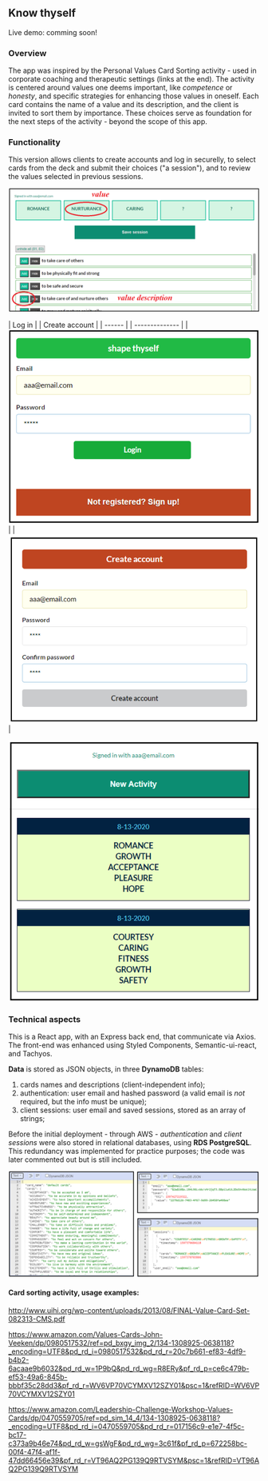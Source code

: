 ## Know thyself
Live demo: comming soon!

### Overview
The app was inspired by the Personal Values Card Sorting activity - used in corporate coaching and therapeutic settings (links at the end). The activity is centered around values one deems important, like *competence* or *honesty*, and specific strategies for enhancing those values in oneself. Each card contains the name of a value and its description, and the client is invited to sort them by importance. These choices serve as foundation for the next steps of the activity - beyond the scope of this app.

### Functionality
This version allows clients to create accounts and log in securelly, to select cards from the deck and submit their choices ("a session"), and to review the values selected in previous sessions. 

![Sorting activity page](/front_end/public/screen04-sorting-activity.png "Sorting activity")


| Log in | | Create account |
| ------ | | -------------- |
| ![Landing Page](/front_end/public/screen01-login.png "Landing page") | | ![Create account](/front_end/public/screen02-create-account.png "Create account") | 



![Saved sessions](/front_end/public/screen03-previous-sessions.png "Saved sessions") 


### Technical aspects
This is a React app, with an Express back end, that communicate via Axios. 
The front-end was enhanced using Styled Components, Semantic-ui-react, and Tachyos.

**Data** is stored as JSON objects, in three **DynamoDB** tables:
  1. cards names and descriptions (client-independent info);
  2. authentication: user email and hashed password (a valid email is *not* required, but the info must be unique);
  3. client sessions: user email and saved sessions, stored as an array of strings;

Before the initial deployment - through AWS - *authentication* and *client sessions* were also stored in relational databases, using **RDS PostgreSQL**. This redundancy was implemented for practice purposes; the code was later commented out but is still included. 

![Dynamo tables](/front_end/public/screen05-dynamo.png "Dynamo tables") 


#### Card sorting activity, usage examples:
<http://www.uihi.org/wp-content/uploads/2013/08/FINAL-Value-Card-Set-082313-CMS.pdf>

<https://www.amazon.com/Values-Cards-John-Veeken/dp/0980517532/ref=pd_bxgy_img_2/134-1308925-0638118?_encoding=UTF8&pd_rd_i=0980517532&pd_rd_r=20c7b661-ef83-4df9-b4b2-6acaae9b6032&pd_rd_w=1P9bQ&pd_rd_wg=R8ERy&pf_rd_p=ce6c479b-ef53-49a6-845b-bbbf35c28dd3&pf_rd_r=WV6VP70VCYMXV12SZY01&psc=1&refRID=WV6VP70VCYMXV12SZY01>

<https://www.amazon.com/Leadership-Challenge-Workshop-Values-Cards/dp/0470559705/ref=pd_sim_14_4/134-1308925-0638118?_encoding=UTF8&pd_rd_i=0470559705&pd_rd_r=017156c9-e1e7-4f5c-bc17-c373a9b46e74&pd_rd_w=gsWgF&pd_rd_wg=3c61f&pf_rd_p=672258bc-00f4-47f4-af1f-47dd66456e39&pf_rd_r=VT96AQ2PG139Q9RTVSYM&psc=1&refRID=VT96AQ2PG139Q9RTVSYM>
